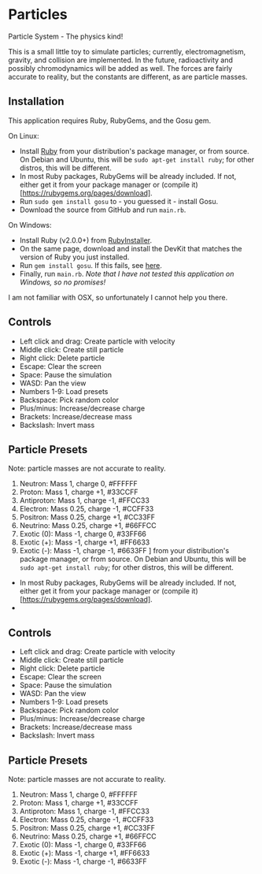 # Particles
Particle System - The physics kind!

This is a small little toy to simulate particles; currently, electromagnetism,
gravity, and collision are implemented. In the future, radioactivity and
possibly chromodynamics will be added as well. The forces are fairly accurate
to reality, but the constants are different, as are particle masses.

## Installation
This application requires Ruby, RubyGems, and the Gosu gem.

On Linux:

* Install [Ruby](https://www.ruby-lang.org/en/documentation/installation/) from
your distribution's package manager, or from source. On Debian and Ubuntu, this
will be `sudo apt-get install ruby`; for other distros, this will be different.
* In most Ruby packages, RubyGems will be already included. If not, either get
it from your package manager or (compile it)[https://rubygems.org/pages/download].
* Run `sudo gem install gosu` to - you guessed it - install Gosu.
* Download the source from GitHub and run `main.rb`.

On Windows:

* Install Ruby (v2.0.0+) from [RubyInstaller](http://rubyinstaller.org/downloads/).
* On the same page, download and install the DevKit that matches the version
of Ruby you just installed.
* Run `gem install gosu`. If this fails, see [here](http://stackoverflow.com/questions/18908708/installing-ruby-gem-in-windows).
* Finally, run `main.rb`.
*Note that I have not tested this application on Windows, so no promises!*

I am not familiar with OSX, so unfortunately I cannot help you there.

## Controls
* Left click and drag: Create particle with velocity
* Middle click: Create still particle
* Right click: Delete particle
* Escape: Clear the screen
* Space: Pause the simulation
* WASD: Pan the view
* Numbers 1-9: Load presets
* Backspace: Pick random color
* Plus/minus: Increase/decrease charge
* Brackets: Increase/decrease mass
* Backslash: Invert mass

## Particle Presets
Note: particle masses are not accurate to reality.

1. Neutron: Mass 1, charge 0, #FFFFFF
2. Proton: Mass 1, charge +1, #33CCFF
3. Antiproton: Mass 1, charge -1, #FFCC33
4. Electron: Mass 0.25, charge -1, #CCFF33
5. Positron: Mass 0.25, charge +1, #CC33FF
6. Neutrino: Mass 0.25, charge +1, #66FFCC
7. Exotic (0): Mass -1, charge 0, #33FF66
8. Exotic (+): Mass -1, charge +1, #FF6633
9. Exotic (-): Mass -1, charge -1, #6633FF
] from your distribution's package manager, or from source.
On Debian and Ubuntu, this will be `sudo apt-get install ruby`; for other distros,
this will be different.
* In most Ruby packages, RubyGems will be already included. If not, either get
it from your package manager or (compile it)[https://rubygems.org/pages/download].
*

## Controls
* Left click and drag: Create particle with velocity
* Middle click: Create still particle
* Right click: Delete particle
* Escape: Clear the screen
* Space: Pause the simulation
* WASD: Pan the view
* Numbers 1-9: Load presets
* Backspace: Pick random color
* Plus/minus: Increase/decrease charge
* Brackets: Increase/decrease mass
* Backslash: Invert mass

## Particle Presets
Note: particle masses are not accurate to reality.

1. Neutron: Mass 1, charge 0, #FFFFFF
2. Proton: Mass 1, charge +1, #33CCFF
3. Antiproton: Mass 1, charge -1, #FFCC33
4. Electron: Mass 0.25, charge -1, #CCFF33
5. Positron: Mass 0.25, charge +1, #CC33FF
6. Neutrino: Mass 0.25, charge +1, #66FFCC
7. Exotic (0): Mass -1, charge 0, #33FF66
8. Exotic (+): Mass -1, charge +1, #FF6633
9. Exotic (-): Mass -1, charge -1, #6633FF
